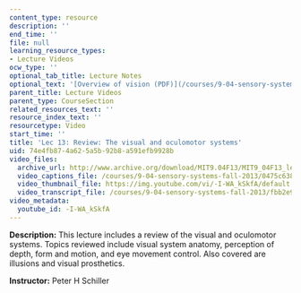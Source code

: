 ```yaml
---
content_type: resource
description: ''
end_time: ''
file: null
learning_resource_types:
- Lecture Videos
ocw_type: ''
optional_tab_title: Lecture Notes
optional_text: '[Overview of vision (PDF)](/courses/9-04-sensory-systems-fall-2013/resources/mit9_04f13_vis13)'
parent_title: Lecture Videos
parent_type: CourseSection
related_resources_text: ''
resource_index_text: ''
resourcetype: Video
start_time: ''
title: 'Lec 13: Review: The visual and oculomotor systems'
uid: 74e4fb87-4a62-5a5b-92b8-a591efb9928b
video_files:
  archive_url: http://www.archive.org/download/MIT9.04F13/MIT9_04F13_lec13_300k.mp4
  video_captions_file: /courses/9-04-sensory-systems-fall-2013/0475c638b3005c3ba0c26ddd7bc1e76c_-I-WA_kSkfA.vtt
  video_thumbnail_file: https://img.youtube.com/vi/-I-WA_kSkfA/default.jpg
  video_transcript_file: /courses/9-04-sensory-systems-fall-2013/fbb2e9aee175a143b95e31423895fde0_-I-WA_kSkfA.pdf
video_metadata:
  youtube_id: -I-WA_kSkfA
---
```


**Description:** This lecture includes a review of the visual and oculomotor systems. Topics reviewed include visual system anatomy, perception of depth, form and motion, and eye movement control. Also covered are illusions and visual prosthetics.

**Instructor:** Peter H Schiller